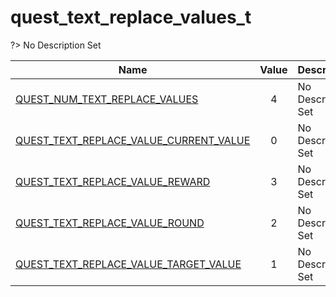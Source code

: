 # quest_text_replace_values_t
?> No Description Set

Name|Value|Description|Client
--|:--:|--|:--:
[QUEST_NUM_TEXT_REPLACE_VALUES](Constants/quest_text_replace_values_t/QUEST_NUM_TEXT_REPLACE_VALUES)|4|No Description Set|✖
[QUEST_TEXT_REPLACE_VALUE_CURRENT_VALUE](Constants/quest_text_replace_values_t/QUEST_TEXT_REPLACE_VALUE_CURRENT_VALUE)|0|No Description Set|✖
[QUEST_TEXT_REPLACE_VALUE_REWARD](Constants/quest_text_replace_values_t/QUEST_TEXT_REPLACE_VALUE_REWARD)|3|No Description Set|✖
[QUEST_TEXT_REPLACE_VALUE_ROUND](Constants/quest_text_replace_values_t/QUEST_TEXT_REPLACE_VALUE_ROUND)|2|No Description Set|✖
[QUEST_TEXT_REPLACE_VALUE_TARGET_VALUE](Constants/quest_text_replace_values_t/QUEST_TEXT_REPLACE_VALUE_TARGET_VALUE)|1|No Description Set|✖
